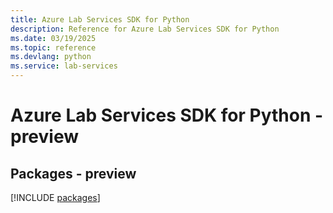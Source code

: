 ```yaml
---
title: Azure Lab Services SDK for Python
description: Reference for Azure Lab Services SDK for Python
ms.date: 03/19/2025
ms.topic: reference
ms.devlang: python
ms.service: lab-services
---
```

# Azure Lab Services SDK for Python - preview
## Packages - preview
[!INCLUDE [packages](lab-services-index.md)]